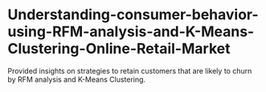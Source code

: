 # Understanding-consumer-behavior-using-RFM-analysis-and-K-Means-Clustering-Online-Retail-Market
Provided insights on strategies to retain customers that are likely to churn by RFM analysis and K-Means Clustering. 
